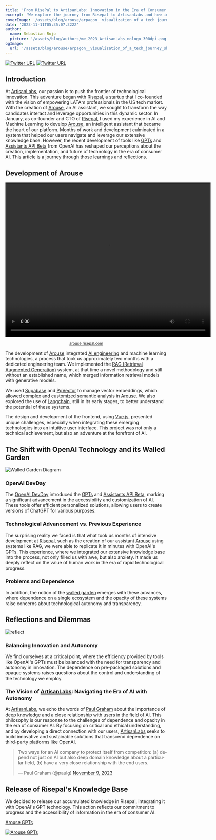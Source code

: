 ```yaml
---
title: 'From RisePal to ArtisanLabs: Innovation in the Era of Consumer AI'
excerpt: 'We explore the journey from Risepal to ArtisanLabs and how innovation in the era of consumer AI is redefining technological development. From the creation of Arouse with advanced technologies to reflecting on the dependence on pre-packaged AI solutions, this article delves into the balance between efficiency and transparency in innovation.'
coverImage: '/assets/blog/arouse/arpagon__visualization_of_a_tech_journey_shown_as_a_path_basic__bd98d0df-3aad-4fd3-8153-9e1b8fde7e5d.png'
date: '2023-11-11T05:35:07.322Z'
author:
  name: Sebastian Rojo
  picture: '/assets/blog/authors/me_2023_ArtisanLabs_nologo_300dpi.png'
ogImage:
  url: '/assets/blog/arouse/arpagon__visualization_of_a_tech_journey_shown_as_a_path_basic__bd98d0df-3aad-4fd3-8153-9e1b8fde7e5d.png'
---
```

[![Twitter URL](https://img.shields.io/twitter/url/https/twitter.com/arpagon.svg?style=social&label=Follow%20%40arpagon)](https://twitter.com/arpagon) 
[![Twitter URL](https://img.shields.io/twitter/url/https/twitter.com/ArtisanLabsAI.svg?style=social&label=Follow%20%40ArtisanLabsAI)](https://twitter.com/ArtisanLabsAI)

## Introduction
At [ArtisanLabs](https://artisanlabs.io), our passion is to push the frontier of technological innovation. This adventure began with [Risepal](https://www.risepal.com/), a startup that I co-founded with the vision of empowering LATAm professionals in the US tech market. With the creation of [Arouse](https://arouse.risepal.com), an AI assistant, we sought to transform the way candidates interact and leverage opportunities in this dynamic sector. In January, as co-founder and CTO of [Risepal](https://www.risepal.com/), I used my experience in AI and Machine Learning to develop [Arouse](https://arouse.risepal.com/), an intelligent assistant that became the heart of our platform. Months of work and development culminated in a system that helped our users navigate and leverage our extensive knowledge base. However, the recent development of tools like [GPTs](https://openai.com/blog/introducing-gpts) and [Assistants API Beta](https://platform.openai.com/docs/assistants/overview/agents) from OpenAI has reshaped our perceptions about the creation, implementation, and future of technology in the era of consumer AI. This article is a journey through those learnings and reflections.

## Development of Arouse
<!-- Embedding a video in the blog post -->
<video width="640" height="480" controls>
  <source src="/assets/blog/arouse/arouse_ui.webm" type="video/webm">
  Your browser does not support the video tag.
</video>
<p align="center"><small><a href="https://arouse.risepal.com/">arouse.risepal.com</a></small></p>


The development of [Arouse](https://arouse.risepal.com) integrated [AI engineering](https://www.latent.space/p/ai-engineer) and machine learning technologies, a process that took us approximately two months with a dedicated engineering team. We implemented the [RAG (Retrieval Augmented Generation)](https://arxiv.org/abs/2005.11401) system, at that time a novel methodology and still without an established name, which merged information retrieval models with generative models.

We used [Supabase](https://supabase.io) and [PgVector](https://github.com/ankane/pgvector) to manage vector embeddings, which allowed complex and customized semantic analysis in [Arouse](https://arouse.risepal.com). We also explored the use of [Langchain](https://langchain.dev/), still in its early stages, to better understand the potential of these systems.

The design and development of the frontend, using [Vue.js](https://vuejs.org/), presented unique challenges, especially when integrating these emerging technologies into an intuitive user interface. This project was not only a technical achievement, but also an adventure at the forefront of AI.


## The Shift with OpenAI Technology and its Walled Garden
![Walled Garden Diagram](/assets/blog/arouse/arpagon__Walled_Gardendiagram_outline_an_illustration_on_black__076ec9e3-8c68-40e4-a0e6-28cb74b59331.png)

### OpenAI DevDay
The [OpenAI DevDay](https://devday.openai.com/) introduced the [GPTs](https://openai.com/blog/introducing-gpts) and [Assistants API Beta](https://platform.openai.com/docs/assistants/overview/agents), marking a significant advancement in the accessibility and customization of AI. These tools offer efficient personalized solutions, allowing users to create versions of ChatGPT for various purposes.

### Technological Advancement vs. Previous Experience
The surprising reality we faced is that what took us months of intensive development at [Risepal](https://www.risepal.com/), such as the creation of our assistant [Arouse](https://arouse.risepal.com) using systems like RAG, we were able to replicate it in minutes with OpenAI's GPTs. This experience, where we integrated our extensive knowledge base into the process, not only filled us with awe, but also anxiety. It made us deeply reflect on the value of human work in the era of rapid technological progress.

### Problems and Dependence
In addition, the notion of the [walled garden](https://medium.com/@EricVogelpohl/openais-first-devdays-my-take-2416dee817be) emerges with these advances, where dependence on a single ecosystem and the opacity of these systems raise concerns about technological autonomy and transparency.

## Reflections and Dilemmas
![reflect](/assets/blog/arouse/arpagon__conceptual_image_illustrating_the_balance_between_tech_05b15754-560f-4706-bf3c-8cc93b875476.png)

### Balancing Innovation and Autonomy
We find ourselves at a critical point, where the efficiency provided by tools like OpenAI's GPTs must be balanced with the need for transparency and autonomy in innovation. The dependence on pre-packaged solutions and opaque systems raises questions about the control and understanding of the technology we employ.

### The Vision of [ArtisanLabs](artisanlabs.io): Navigating the Era of AI with Autonomy
At [ArtisanLabs](https://artisanlabs.io), we echo the words of [Paul Graham](https://twitter.com/paulg/status/1722545536480256079) about the importance of deep knowledge and a close relationship with users in the field of AI. This philosophy is our response to the challenges of dependence and opacity in the era of consumer AI. By focusing on critical and ethical understanding, and by developing a direct connection with our users, [ArtisanLabs](https://artisanlabs.io) seeks to build innovative and sustainable solutions that transcend dependence on third-party platforms like OpenAI.

<blockquote class="twitter-tweet"><p lang="en" dir="ltr">Two ways for an AI company to protect itself from competition: (a) depend not just on AI but also deep domain knowledge about a particular field, (b) have a very close relationship with the end users.</p>&mdash; Paul Graham (@paulg) <a href="https://twitter.com/paulg/status/1722545536480256079?ref_src=twsrc%5Etfw">November 9, 2023</a></blockquote> <script async src="https://platform.twitter.com/widgets.js" charset="utf-8"></script> 

## Release of Risepal's Knowledge Base
We decided to release our accumulated knowledge in Risepal, integrating it with OpenAI's GPT technology. This action reflects our commitment to progress and the accessibility of information in the era of consumer AI.

[Arouse GPTs](https://chat.openai.com/g/g-WBHpMn1pN-risepal-arouse-career-ai)

[![Arouse GPTs](/assets/blog/arouse/arouse_GPTs_2023-11-10_11-26-52.png)](https://chat.openai.com/g/g-WBHpMn1pN-risepal-arouse-career-ai)